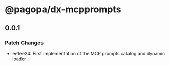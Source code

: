 # @pagopa/dx-mcpprompts

## 0.0.1

### Patch Changes

- ee1ee24: First implementation of the MCP prompts catalog and dynamic loader
